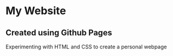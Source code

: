 My Website
==========

Created using Github Pages
--------------------------

Experimenting with HTML and CSS to create a personal webpage